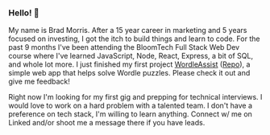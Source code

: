 ### Hello! 👋
My name is Brad Morris. After a 15 year career in marketing and 5 years focused on investing, I got the itch to build things and learn to code. For the past 9 months I've been attending the BloomTech Full Stack Web Dev course where I've learned JavaScript, Node, React, Express, a bit of SQL, and whole lot more. I just finished my first project [WordleAssist](https://www.wordleassist.dev/) ([Repo](https://github.com/attyfinch/wordle-assist)), a simple web app that helps solve Wordle puzzles. Please check it out and give me feedback!

Right now I'm looking for my first gig and prepping for technical interviews. I would love to work on a hard problem with a talented team. I don't have a preference on tech stack, I'm willing to learn anything. Connect w/ me on Linked and/or shoot me a message there if you have leads.
